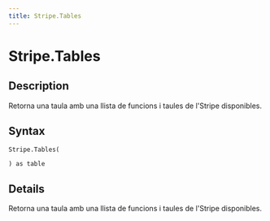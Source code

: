 ```yaml
---
title: Stripe.Tables
---
```


# Stripe.Tables


## Description

Retorna una taula amb una llista de funcions i taules de l&#39;Stripe disponibles.


## Syntax

```powerquery
Stripe.Tables(

) as table
```


## Details

Retorna una taula amb una llista de funcions i taules de l'Stripe disponibles.


